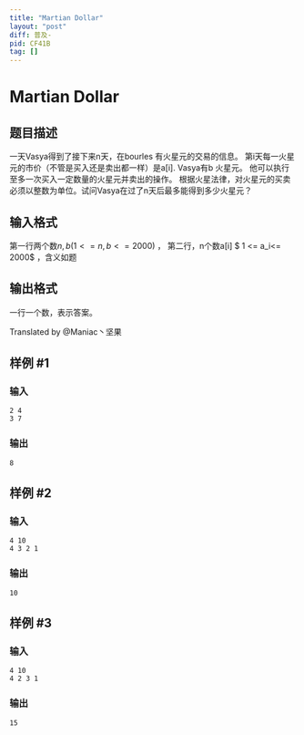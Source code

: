 ```yaml
---
title: "Martian Dollar"
layout: "post"
diff: 普及-
pid: CF41B
tag: []
---
```


# Martian Dollar

## 题目描述

一天Vasya得到了接下来n天，在bourles 有火星元的交易的信息。 第i天每一火星元的市价（不管是买入还是卖出都一样）是a[i]. Vasya有b 火星元。 他可以执行至多一次买入一定数量的火星元并卖出的操作。 根据火星法律，对火星元的买卖必须以整数为单位。试问Vasya在过了n天后最多能得到多少火星元？

## 输入格式

第一行两个数$n,b (1 <= n,b <= 2000)$  ，
第二行，n个数a[i] $ 1 <= a_i<= 2000$  ，含义如题

## 输出格式

一行一个数，表示答案。

Translated by @Maniac丶坚果

## 样例 #1

### 输入

```
2 4
3 7

```

### 输出

```
8

```

## 样例 #2

### 输入

```
4 10
4 3 2 1

```

### 输出

```
10

```

## 样例 #3

### 输入

```
4 10
4 2 3 1

```

### 输出

```
15

```

